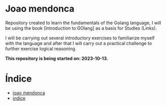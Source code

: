 # Joao mendonca 

Repository created to learn the fundamentals of the Golang language, I will be using the book [Introduction to GOlang] as a basis for Studies (Links).

I will be carrying out several introductory exercises to familiarize myself with the language and after that I will carry out a practical challenge to further exercise logical reasoning.

**This repository is being started on: 2023-10-13.**

# Índice

- [ joao mendonca ](#joao-mendonca)
- [ indice ](#índice)
